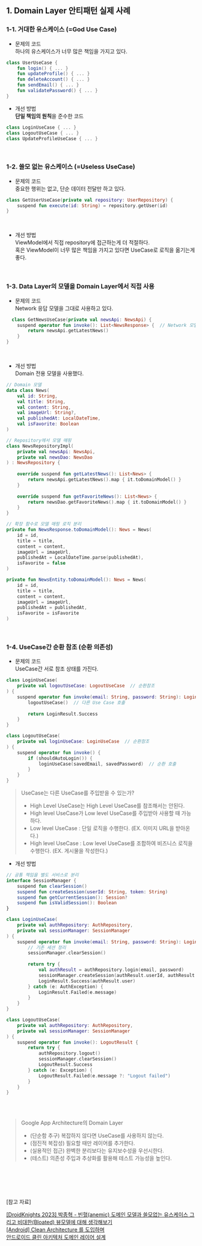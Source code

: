## 1. Domain Layer 안티패턴 실제 사례


### 1-1. 거대한 유스케이스 (=God Use Case)

- 문제의 코드 <br>
  하나의 유스케이스가 너무 많은 책임을 가지고 있다.
```kotlin
class UserUseCase {
    fun login() { ... }
    fun updateProfile() { ... }
    fun deleteAccount() { ... }
    fun sendEmail() { ... }
    fun validatePassword() { ... }
}
```

- 개선 방법 <br>
  **단일 책임의 원칙**을 준수한 코드
```kotlin
class LoginUseCase { ... }
class LogoutUseCase { ... }
class UpdateProfileUseCase { ... }
```

<br>

### 1-2. 쓸모 없는 유스케이스 (=Useless UseCase)

- 문제의 코드 <br>
  중요한 행위는 없고, 단순 데이터 전달만 하고 있다.
  <br>

```kotlin
class GetUserUseCase(private val repository: UserRepository) {
    suspend fun execute(id: String) = repository.getUser(id)
}
```

<br>

- 개선 방법 <br>
  ViewModel에서 직접 repository에 접근하는게 더 적절하다. <br>
  혹은 ViewModel이 너무 많은 책임을 가지고 있다면 UseCase로 로직을 옮기는게 좋다.

<br>

### 1-3. Data Layer의 모델을 Domain Layer에서 직접 사용


- 문제의 코드 <br>
  Network 응답 모델을 그대로 사용하고 있다.
```kotlin
  class GetNewsUseCase(private val newsApi: NewsApi) {
    suspend operator fun invoke(): List<NewsResponse> {  // Network 모델 반환
        return newsApi.getLatestNews() 
    }
}
```

<br>

- 개선 방법 <br>
  Domain 전용 모델을 사용했다.
```kotlin
// Domain 모델
data class News(
    val id: String,
    val title: String,
    val content: String,
    val imageUrl: String?,
    val publishedAt: LocalDateTime,
    val isFavorite: Boolean
)

// Repository에서 모델 매핑
class NewsRepositoryImpl(
    private val newsApi: NewsApi,
    private val newsDao: NewsDao
) : NewsRepository {
    
    override suspend fun getLatestNews(): List<News> {
        return newsApi.getLatestNews().map { it.toDomainModel() }
    }
    
    override suspend fun getFavoriteNews(): List<News> {
        return newsDao.getFavoriteNews().map { it.toDomainModel() }
    }
}

// 확장 함수로 모델 매핑 로직 분리
private fun NewsResponse.toDomainModel(): News = News(
    id = id,
    title = title,
    content = content,
    imageUrl = imageUrl,
    publishedAt = LocalDateTime.parse(publishedAt),
    isFavorite = false
)

private fun NewsEntity.toDomainModel(): News = News(
    id = id,
    title = title,
    content = content,
    imageUrl = imageUrl,
    publishedAt = publishedAt,
    isFavorite = isFavorite
)
```

<br>

### 1-4. UseCase간 순환 참조 (순환 의존성)

- 문제의 코드 <br>
  UseCase간 서로 참조 상태를 가진다.
```kotlin
class LoginUseCase(
    private val logoutUseCase: LogoutUseCase  // 순환참조
) {
    suspend operator fun invoke(email: String, password: String): LoginResult {
        logoutUseCase()  // 다른 Use Case 호출
        
        return LoginResult.Success
    }
}

class LogoutUseCase(
    private val loginUseCase: LoginUseCase  // 순환참조
) {
    suspend operator fun invoke() {
        if (shouldAutoLogin()) {
            loginUseCase(savedEmail, savedPassword)  // 순환 호출
        }
    }
}
```

> UseCase는 다른 UseCase를 주입받을 수 있는가?
> - High Level UseCase는 High Level UseCase를 참조해서는 안된다.
> - High level UseCase가 Low level UseCase를 주입받아 사용할 때 가능하다.
> - Low level UseCase : 단일 로직을 수행한다. (EX. 이미지 URL을 받아온다.)
> - High level UseCase : Low level UseCase를 조합하여 비즈니스 로직을 수행한다. (EX. 게시물을 작성한다.) <br>


- 개선 방법 <br>
```kotlin
// 공통 책임을 별도 서비스로 분리
interface SessionManager {
    suspend fun clearSession()
    suspend fun createSession(userId: String, token: String)
    suspend fun getCurrentSession(): Session?
    suspend fun isValidSession(): Boolean
}

class LoginUseCase(
    private val authRepository: AuthRepository,
    private val sessionManager: SessionManager
) {
    suspend operator fun invoke(email: String, password: String): LoginResult {
        // 기존 세션 정리
        sessionManager.clearSession()
        
        return try {
            val authResult = authRepository.login(email, password)
            sessionManager.createSession(authResult.userId, authResult.token)
            LoginResult.Success(authResult.user)
        } catch (e: AuthException) {
            LoginResult.Failed(e.message)
        }
    }
}

class LogoutUseCase(
    private val authRepository: AuthRepository,
    private val sessionManager: SessionManager
) {
    suspend operator fun invoke(): LogoutResult {
        return try {
            authRepository.logout()
            sessionManager.clearSession()
            LogoutResult.Success
        } catch (e: Exception) {
            LogoutResult.Failed(e.message ?: "Logout failed")
        }
    }
}
```

<br>
<br>

> Google App Architecture의 Domain Layer
> - (단순함 추구) 복잡하지 않다면 UseCase를 사용하지 않는다.
> - (점진적 복잡성) 필요할 때만 레이어를 추가한다.
> - (실용적인 접근) 완벽한 분리보다는 유지보수성을 우선시한다.
> - (테스트) 의존성 주입과 추상화를 활용해 테스트 가능성을 높인다.


<br>
<br>
<br>
<br>

[참고 자료]

[[DroidKnights 2023] 박종혁 - 빈혈(anemic) 도메인 모델과 쓸모없는 유스케이스 그리고 비대한(Bloated) 뷰모델에 대해 생각해보기](https://www.youtube.com/watch?v=3mR8_vT7m1U) <br>
[[Android] Clean Architecture 를 도입하며](https://vagabond95.me/posts/clean-architecture-1/) <br>
[안드로이드 클린 아키텍처 도메인 레이어 설계](https://chanho-study.tistory.com/116)
